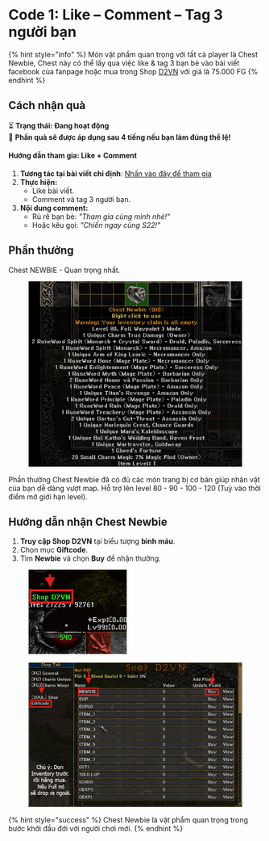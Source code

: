 # Code 1: Like – Comment – Tag 3 người bạn

{% hint style="info" %}
Món vật phẩm quan trọng với tất cả player là Chest Newbie, Chest này có thể lấy qua việc like & tag 3 bạn bè vào bài viết facebook của fanpage hoặc mua trong Shop [D2VN](https://d2tm.com/tag/d2vn/) với giá là 75.000 FG
{% endhint %}

## Cách nhận quà

⏳ **Trạng thái: Đang hoạt động**\
🎁 **Phần quà sẽ được áp dụng sau 4 tiếng nếu bạn làm đúng thể lệ!**

#### **Hướng dẫn tham gia: Like + Comment**

1. **Tương tác tại bài viết chỉ định**: [Nhấn vào đây để tham gia](https://www.facebook.com/Diablo2VietNam/posts/pfbid02oc7QzC2htYq5eqYcga3ELmXEPsajmrcLUWZowibUTpNHXj66TaR2XbNHj9J69AM7l)
2. **Thực hiện:**
   * Like bài viết.
   * Comment và tag 3 người bạn.
3. **Nội dung comment:**
   * Rủ rê bạn bè: _"Tham gia cùng mình nhé!"_
   * Hoặc kêu gọi: _"Chiến ngay cùng S22!"_



## Phần thưởng

Chest NEWBIE - Quan trọng nhất.

<figure><img src="../../.gitbook/assets/image (128).png" alt=""><figcaption></figcaption></figure>

Phần thưởng Chest Newbie đã có đủ các món trang bị cơ bản giúp nhân vật của bạn dễ dàng vượt map. Hỗ trợ lên level 80 - 90 - 100 - 120 (Tuỳ vào thời điểm mở giới hạn level).



## **Hướng dẫn nhận Chest Newbie**

1. **Truy cập Shop D2VN** tại biểu tượng **bình máu**.
2. Chọn mục **Giftcode**.
3. Tìm **Newbie** và chọn **Buy** để nhận thưởng.

<figure><img src="../../.gitbook/assets/image (4).png" alt=""><figcaption></figcaption></figure>

<figure><img src="../../.gitbook/assets/image (5).png" alt=""><figcaption></figcaption></figure>

{% hint style="success" %}
Chest Newbie là vật phẩm quan trọng trong bước khởi đầu đới với người chơi mới.
{% endhint %}

